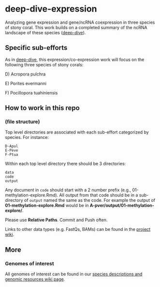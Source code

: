 # deep-dive-expression

Analyzing gene expression and gene/ncRNA coexpression in three species of stony coral. This work builds on a completed summary of the ncRNA landscape of these species ([deep-dive](https://github.com/urol-e5/deep-dive)).

## Specific sub-efforts

As in [deep-dive](https://github.com/urol-e5/deep-dive), this expression/co-expression work will focus on the following three species of stony corals:

D)  Acropora pulchra

E)  Porites evermanni

F)  Pocillopora tuahiniensis

## How to work in this repo
### (file structure)

Top level directories are associated with each sub-effort categorized by species. For instance:

```         
D-Apul
E-Peve
F-Ptua
```

Within each top level directory there should be 3 directories:

```         
data
code
output
```

Any document in `code` should start with a 2 number prefix (e.g., 01-methylation-explore.Rmd). All output from that code should be in a sub-directory of `output` named the same as the code. For example the output of **01-methylation-explore.Rmd** would be in **A-pver/output/01-methylation-explore/**.

Please use **Relative Paths**. Commit and Push often.

Links to other data types (e.g. FastQs, BAMs) can be found in the [project wiki](https://github.com/urol-e5/deep-dive/wiki).

## More
### Genomes of interest

All genomes of interest can be found in our [species descriptions and genomic resources wiki page](https://github.com/urol-e5/deep-dive/wiki/Species-Characteristics-and-Genomic-Resources).
